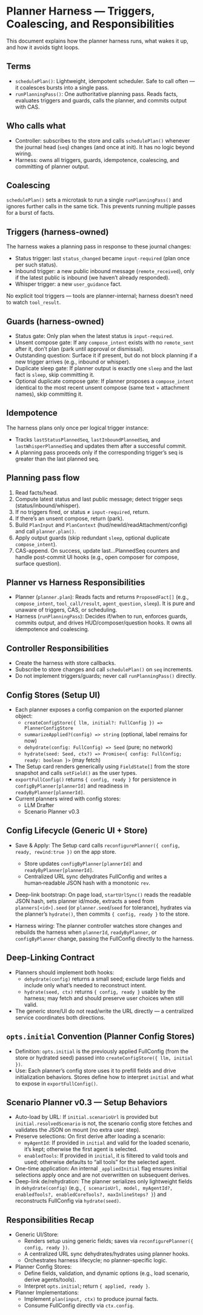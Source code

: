 # Planner Harness — Triggers, Coalescing, and Responsibilities

This document explains how the planner harness runs, what wakes it up, and how it avoids tight loops.

## Terms

- `schedulePlan()`: Lightweight, idempotent scheduler. Safe to call often — it coalesces bursts into a single pass.
- `runPlanningPass()`: One authoritative planning pass. Reads facts, evaluates triggers and guards, calls the planner, and commits output with CAS.

## Who calls what

- Controller: subscribes to the store and calls `schedulePlan()` whenever the journal head (`seq`) changes (and once at init). It has no logic beyond wiring.
- Harness: owns all triggers, guards, idempotence, coalescing, and committing of planner output.

## Coalescing

`schedulePlan()` sets a microtask to run a single `runPlanningPass()` and ignores further calls in the same tick. This prevents running multiple passes for a burst of facts.

## Triggers (harness-owned)

The harness wakes a planning pass in response to these journal changes:

- Status trigger: last `status_changed` became `input-required` (plan once per such status).
- Inbound trigger: a new public inbound message (`remote_received`), only if the latest public is inbound (we haven’t already responded).
- Whisper trigger: a new `user_guidance` fact.

No explicit tool triggers — tools are planner-internal; harness doesn’t need to watch `tool_result`.

## Guards (harness-owned)

- Status gate: Only plan when the latest status is `input-required`.
- Unsent compose gate: If any `compose_intent` exists with no `remote_sent` after it, don’t plan (park until approval or dismissal).
- Outstanding question: Surface it if present, but do not block planning if a new trigger arrives (e.g., inbound or whisper).
- Duplicate sleep gate: If planner output is exactly one `sleep` and the last fact is `sleep`, skip committing it.
- Optional duplicate compose gate: If planner proposes a `compose_intent` identical to the most recent unsent compose (same text + attachment names), skip committing it.

## Idempotence

The harness plans only once per logical trigger instance:

- Tracks `lastStatusPlannedSeq`, `lastInboundPlannedSeq`, and `lastWhisperPlannedSeq` and updates them after a successful commit.
- A planning pass proceeds only if the corresponding trigger’s seq is greater than the last planned seq.

## Planning pass flow

1. Read facts/head.
2. Compute latest status and last public message; detect trigger seqs (status/inbound/whisper).
3. If no triggers fired, or status ≠ `input-required`, return.
4. If there’s an unsent compose, return (park).
5. Build `PlanInput` and `PlanContext` (hud/newId/readAttachment/config) and call `planner.plan()`.
6. Apply output guards (skip redundant `sleep`, optional duplicate `compose_intent`).
7. CAS-append. On success, update last…PlannedSeq counters and handle post-commit UI hooks (e.g., open composer for compose, surface question).

## Planner vs Harness Responsibilities

- Planner (`planner.plan`): Reads facts and returns `ProposedFact[]` (e.g., `compose_intent`, `tool_call/result`, `agent_question`, `sleep`). It is pure and unaware of triggers, CAS, or scheduling.
- Harness (`runPlanningPass`): Decides if/when to run, enforces guards, commits output, and drives HUD/composer/question hooks. It owns all idempotence and coalescing.

## Controller Responsibilities

- Create the harness with store callbacks.
- Subscribe to store changes and call `schedulePlan()` on `seq` increments.
- Do not implement triggers/guards; never call `runPlanningPass()` directly.

## Config Stores (Setup UI)

- Each planner exposes a config companion on the exported planner object:
  - `createConfigStore({ llm, initial?: FullConfig }) => PlannerConfigStore`
  - `summarizeApplied?(config) => string` (optional, label remains for now)
  - `dehydrate(config: FullConfig) => Seed` (pure; no network)
  - `hydrate(seed: Seed, ctx?) => Promise<{ config: FullConfig; ready: boolean }>` (may fetch)
- The Setup card renders generically using `FieldState[]` from the store snapshot and calls `setField()` as the user types.
- `exportFullConfig()` returns `{ config, ready }` for persistence in `configByPlanner[plannerId]` and readiness in `readyByPlanner[plannerId]`.
- Current planners wired with config stores:
  - LLM Drafter
  - Scenario Planner v0.3

## Config Lifecycle (Generic UI + Store)

- Save & Apply: The Setup card calls `reconfigurePlanner({ config, ready, rewind:true })` on the app store.
  - Store updates `configByPlanner[plannerId]` and `readyByPlanner[plannerId]`.
  - Centralized URL sync dehydrates FullConfig and writes a human‑readable JSON hash with a monotonic `rev`.

- Deep-link bootstrap: On page load, `startUrlSync()` reads the readable JSON hash, sets planner id/mode, extracts a seed from `planners[<id>].seed` (or `planner.seed`/`seed` for tolerance), hydrates via the planner’s `hydrate()`, then commits `{ config, ready }` to the store.

- Harness wiring: The planner controller watches store changes and rebuilds the harness when `plannerId`, `readyByPlanner`, or `configByPlanner` change, passing the FullConfig directly to the harness.

## Deep-Linking Contract

- Planners should implement both hooks:
  - `dehydrate(config)` returns a small seed; exclude large fields and include only what’s needed to reconstruct intent.
  - `hydrate(seed, ctx)` returns `{ config, ready }` usable by the harness; may fetch and should preserve user choices when still valid.
- The generic store/UI do not read/write the URL directly — a centralized service coordinates both directions.

## `opts.initial` Convention (Planner Config Stores)

- Definition: `opts.initial` is the previously applied FullConfig (from the store or hydrated seed) passed into `createConfigStore({ llm, initial })`.
- Use: Each planner’s config store uses it to prefill fields and drive initialization behaviors. Stores define how to interpret `initial` and what to expose in `exportFullConfig()`.

## Scenario Planner v0.3 — Setup Behaviors

- Auto-load by URL: If `initial.scenarioUrl` is provided but `initial.resolvedScenario` is not, the scenario config store fetches and validates the JSON on mount (no extra user step).
- Preserve selections: On first derive after loading a scenario:
  - `myAgentId`: If provided in `initial` and valid for the loaded scenario, it’s kept; otherwise the first agent is selected.
  - `enabledTools`: If provided in `initial`, it is filtered to valid tools and used; otherwise defaults to “all tools” for the selected agent.
- One-time application: An internal `_appliedInitial` flag ensures initial selections apply once and are not overwritten on subsequent derives.
- Deep-link de/rehydration: The planner serializes only lightweight fields in `dehydrate(config)` (e.g., `{ scenarioUrl, model, myAgentId?, enabledTools?, enabledCoreTools?, maxInlineSteps? }`) and reconstructs FullConfig via `hydrate(seed)`.

## Responsibilities Recap

- Generic UI/Store:
  - Renders setup using generic fields; saves via `reconfigurePlanner({ config, ready })`.
  - A centralized URL sync dehydrates/hydrates using planner hooks.
  - Orchestrates harness lifecycle; no planner-specific logic.
- Planner Config Stores:
  - Define fields, validation, and dynamic options (e.g., load scenario, derive agents/tools).
  - Interpret `opts.initial`; return `{ applied, ready }`.
- Planner Implementations:
  - Implement `plan(input, ctx)` to produce journal facts.
  - Consume FullConfig directly via `ctx.config`.
